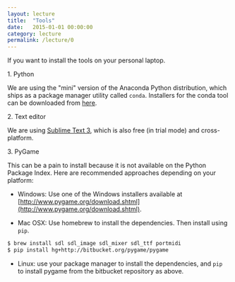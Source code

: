 ```yaml
---
layout: lecture
title:  "Tools"
date:   2015-01-01 00:00:00
category: lecture
permalink: /lecture/0
---
```


If you want to install the tools on your personal laptop.

1\. Python

We are using the "mini" version of the Anaconda Python distribution, which ships as a package manager utility called `conda`. Installers for the conda tool can be downloaded from [here](http://conda.pydata.org/miniconda.html).

2\. Text editor

We are using [Sublime Text 3](http://www.sublimetext.com/3), which is also free (in trial mode) and cross-platform.

3\. PyGame

This can be a pain to install because it is not available on the Python Package Index. Here are recommended approaches depending on your platform:

- Windows: Use one of the Windows installers available at [http://www.pygame.org/download.shtml](http://www.pygame.org/download.shtml).

- Mac OSX: Use homebrew to install the dependencies. Then install using `pip`.

```bash
$ brew install sdl sdl_image sdl_mixer sdl_ttf portmidi 
$ pip install hg+http://bitbucket.org/pygame/pygame
```

- Linux: use your package manager to install the dependencies, and `pip` to install pygame from the bitbucket repository as above.